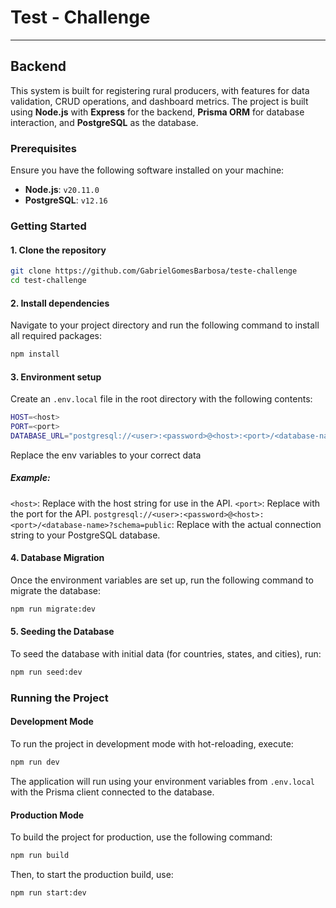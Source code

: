 # Test - Challenge
----

## Backend

This system is built for registering rural producers, with features for data validation, CRUD operations, and dashboard metrics. The project is built using **Node.js** with **Express** for the backend, **Prisma ORM** for database interaction, and **PostgreSQL** as the database.

### Prerequisites

Ensure you have the following software installed on your machine:

- **Node.js**: `v20.11.0`
- **PostgreSQL**: `v12.16`

### Getting Started

#### 1. Clone the repository

```bash
git clone https://github.com/GabrielGomesBarbosa/teste-challenge
cd test-challenge
```

#### 2. Install dependencies

Navigate to your project directory and run the following command to install all required packages:

```bash
npm install
```

#### 3. Environment setup

Create an ```.env.local``` file in the root directory with the following contents:

```bash
HOST=<host>
PORT=<port>
DATABASE_URL="postgresql://<user>:<password>@<host>:<port>/<database-name>?schema=public"
```

Replace the env variables to your correct data

##### Example:

```<host>```: Replace with the host string for use in the API.
```<port>```: Replace with the port for the API.
```postgresql://<user>:<password>@<host>:<port>/<database-name>?schema=public```: Replace with the actual connection string to your PostgreSQL database.

#### 4. Database Migration

Once the environment variables are set up, run the following command to migrate the database:

```bash
npm run migrate:dev
```

#### 5. Seeding the Database

To seed the database with initial data (for countries, states, and cities), run:

```bash
npm run seed:dev
```

### Running the Project

#### Development Mode

To run the project in development mode with hot-reloading, execute:

```bash
npm run dev
```

The application will run using your environment variables from ```.env.local``` with the Prisma client connected to the database.

#### Production Mode

To build the project for production, use the following command:

```bash
npm run build
```

Then, to start the production build, use:

```bash
npm run start:dev
```
